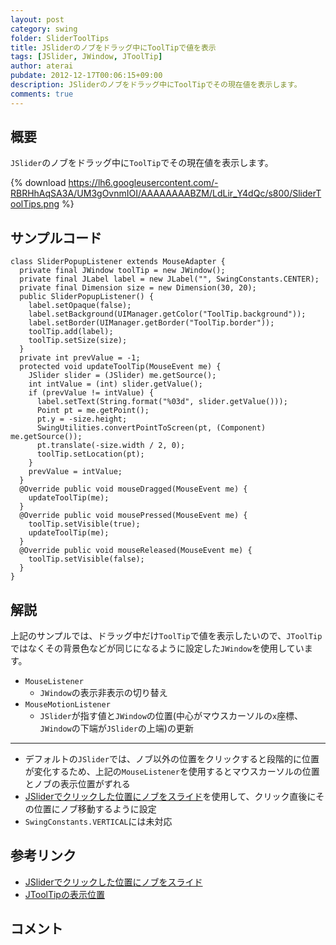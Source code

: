 ```yaml
---
layout: post
category: swing
folder: SliderToolTips
title: JSliderのノブをドラッグ中にToolTipで値を表示
tags: [JSlider, JWindow, JToolTip]
author: aterai
pubdate: 2012-12-17T00:06:15+09:00
description: JSliderのノブをドラッグ中にToolTipでその現在値を表示します。
comments: true
---
```

## 概要
`JSlider`のノブをドラッグ中に`ToolTip`でその現在値を表示します。

{% download https://lh6.googleusercontent.com/-RBRHhAqSA3A/UM3gOvnmIOI/AAAAAAAABZM/LdLir_Y4dQc/s800/SliderToolTips.png %}

## サンプルコード
<pre class="prettyprint"><code>class SliderPopupListener extends MouseAdapter {
  private final JWindow toolTip = new JWindow();
  private final JLabel label = new JLabel("", SwingConstants.CENTER);
  private final Dimension size = new Dimension(30, 20);
  public SliderPopupListener() {
    label.setOpaque(false);
    label.setBackground(UIManager.getColor("ToolTip.background"));
    label.setBorder(UIManager.getBorder("ToolTip.border"));
    toolTip.add(label);
    toolTip.setSize(size);
  }
  private int prevValue = -1;
  protected void updateToolTip(MouseEvent me) {
    JSlider slider = (JSlider) me.getSource();
    int intValue = (int) slider.getValue();
    if (prevValue != intValue) {
      label.setText(String.format("%03d", slider.getValue()));
      Point pt = me.getPoint();
      pt.y = -size.height;
      SwingUtilities.convertPointToScreen(pt, (Component) me.getSource());
      pt.translate(-size.width / 2, 0);
      toolTip.setLocation(pt);
    }
    prevValue = intValue;
  }
  @Override public void mouseDragged(MouseEvent me) {
    updateToolTip(me);
  }
  @Override public void mousePressed(MouseEvent me) {
    toolTip.setVisible(true);
    updateToolTip(me);
  }
  @Override public void mouseReleased(MouseEvent me) {
    toolTip.setVisible(false);
  }
}
</code></pre>

## 解説
上記のサンプルでは、ドラッグ中だけ`ToolTip`で値を表示したいので、`JToolTip`ではなくその背景色などが同じになるように設定した`JWindow`を使用しています。

- `MouseListener`
    - `JWindow`の表示非表示の切り替え
- `MouseMotionListener`
    - `JSlider`が指す値と`JWindow`の位置(中心がマウスカーソルの`x`座標、`JWindow`の下端が`JSlider`の上端)の更新

<!-- dummy comment line for breaking list -->

- - - -
- デフォルトの`JSlider`では、ノブ以外の位置をクリックすると段階的に位置が変化するため、上記の`MouseListener`を使用するとマウスカーソルの位置とノブの表示位置がずれる
- [JSliderでクリックした位置にノブをスライド](http://ateraimemo.com/Swing/JumpToClickedPositionSlider.html)を使用して、クリック直後にその位置にノブ移動するように設定
- `SwingConstants.VERTICAL`には未対応

<!-- dummy comment line for breaking list -->

## 参考リンク
- [JSliderでクリックした位置にノブをスライド](http://ateraimemo.com/Swing/JumpToClickedPositionSlider.html)
- [JToolTipの表示位置](http://ateraimemo.com/Swing/ToolTipLocation.html)

<!-- dummy comment line for breaking list -->

## コメント
